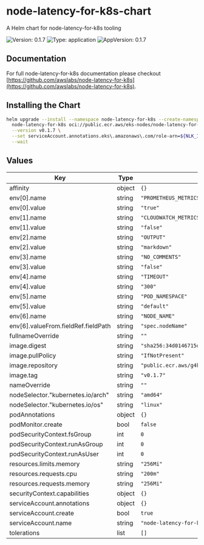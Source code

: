 # node-latency-for-k8s-chart

A Helm chart for node-latency-for-k8s tooling

![Version: 0.1.7](https://img.shields.io/badge/Version-0.1.7-informational?style=flat-square) ![Type: application](https://img.shields.io/badge/Type-application-informational?style=flat-square) ![AppVersion: 0.1.7](https://img.shields.io/badge/AppVersion-0.1.7-informational?style=flat-square)

## Documentation

For full node-latency-for-k8s documentation please checkout [https://github.com/awslabs/node-latency-for-k8s](https://github.com/awslabs/node-latency-for-k8s).

## Installing the Chart

```bash
helm upgrade --install --namespace node-latency-for-k8s --create-namespace \
  node-latency-for-k8s oci://public.ecr.aws/eks-nodes/node-latency-for-k8s-chart \
  --version v0.1.7 \
  --set serviceAccount.annotations.eks\.amazonaws\.com/role-arn=${NLK_IAM_ROLE_ARN} \
  --wait
```

## Values

| Key | Type | Default | Description |
|-----|------|---------|-------------|
| affinity | object | `{}` |  |
| env[0].name | string | `"PROMETHEUS_METRICS"` |  |
| env[0].value | string | `"true"` |  |
| env[1].name | string | `"CLOUDWATCH_METRICS"` |  |
| env[1].value | string | `"false"` |  |
| env[2].name | string | `"OUTPUT"` |  |
| env[2].value | string | `"markdown"` |  |
| env[3].name | string | `"NO_COMMENTS"` |  |
| env[3].value | string | `"false"` |  |
| env[4].name | string | `"TIMEOUT"` |  |
| env[4].value | string | `"300"` |  |
| env[5].name | string | `"POD_NAMESPACE"` |  |
| env[5].value | string | `"default"` |  |
| env[6].name | string | `"NODE_NAME"` |  |
| env[6].valueFrom.fieldRef.fieldPath | string | `"spec.nodeName"` |  |
| fullnameOverride | string | `""` |  |
| image.digest | string | `"sha256:34d0146715d2ffe3c7acd5774412317ca02b9d13a5beeca0e54943295982874c"` |  |
| image.pullPolicy | string | `"IfNotPresent"` |  |
| image.repository | string | `"public.ecr.aws/g4k0u1s2/node-latency-for-k8s"` |  |
| image.tag | string | `"v0.1.7"` |  |
| nameOverride | string | `""` |  |
| nodeSelector."kubernetes.io/arch" | string | `"amd64"` |  |
| nodeSelector."kubernetes.io/os" | string | `"linux"` |  |
| podAnnotations | object | `{}` |  |
| podMonitor.create | bool | `false` |  |
| podSecurityContext.fsGroup | int | `0` |  |
| podSecurityContext.runAsGroup | int | `0` |  |
| podSecurityContext.runAsUser | int | `0` |  |
| resources.limits.memory | string | `"256Mi"` |  |
| resources.requests.cpu | string | `"200m"` |  |
| resources.requests.memory | string | `"256Mi"` |  |
| securityContext.capabilities | object | `{}` |  |
| serviceAccount.annotations | object | `{}` |  |
| serviceAccount.create | bool | `true` |  |
| serviceAccount.name | string | `"node-latency-for-k8s"` |  |
| tolerations | list | `[]` |  |

